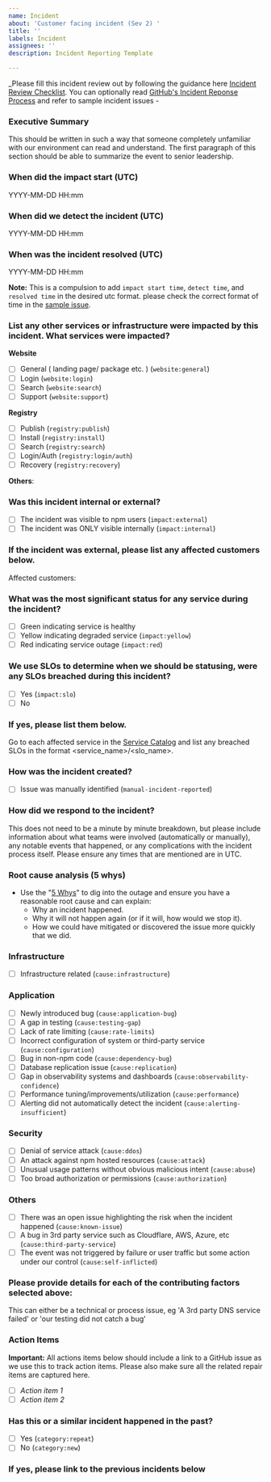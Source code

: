 ```yaml
---
name: Incident
about: 'Customer facing incident (Sev 2) '
title: ''
labels: Incident
assignees: ''
description: Incident Reporting Template

---
```



<!--
    :warning: This template was generated by rendering incident.yml in the UI. This is a workaround until templates can be used in the API.
    Please do not manually update this template. If needed, regenerate from the UI using the incident.yml template.
!-->
<!-- 
Consider which of the inc-* labels are relevant to apply. This will be helpful in the future when we try to spot patterns and areas for improving our system.

If you need to create a new inc-* label to best describe the incident, bring it up at the next live site review so we can keep the total number of different labels to a minimum.

The labels inc-service-* describe the high level services that were affected (maps roughly to our DataDog SLO Dashboard). The label inc-cause-* describe the cause of the incident (for instance inc-cause-many-requests of inc-cause-bug).
-->

_Please fill this incident review out by following the guidance here [Incident Review Checklist](https://github.com/github/availability/blob/master/guides/incident-review-checklist.md). You can optionally read [GitHub's Incident Reponse Process](https://thehub.github.com/epd/engineering/incident-response/incident-response-process/) and refer to sample incident issues - 


### Executive Summary

This should be written in such a way that someone completely unfamiliar with our environment can read and understand. The first paragraph of this section should be able to summarize the event to senior leadership.

### When did the impact start (UTC)

YYYY-MM-DD HH:mm

### When did we detect the incident (UTC)

YYYY-MM-DD HH:mm

### When was the incident resolved (UTC)

YYYY-MM-DD HH:mm

**Note:** This is a compulsion to add `impact start time`, `detect time`, and `resolved time` in the desired utc format. please check the correct format of time in the [sample issue](https://github.com/github/npm/issues/7082).

###  List any other services or infrastructure were impacted by this incident. What services were impacted?

**Website**
- [ ] General ( landing page/ package etc. ) (`website:general`)
- [ ] Login (`website:login`)
- [ ] Search (`website:search`)
- [ ] Support (`website:support`)

**Registry** 
- [ ] Publish (`registry:publish`)
- [ ] Install (`registry:install`)
- [ ] Search (`registry:search`)
- [ ] Login/Auth (`registry:login/auth`)
- [ ] Recovery (`registry:recovery`)

**Others**:

### Was this incident internal or external?

- [ ] The incident was visible to npm users (`impact:external`)
- [ ] The incident was ONLY visible internally (`impact:internal`)

### If the incident was external, please list any affected customers below.

Affected customers:

### What was the most significant status for any service during the incident?

- [ ] Green indicating service is healthy
- [ ] Yellow indicating degraded service (`impact:yellow`)
- [ ] Red indicating service outage (`impact:red`)

### We use SLOs to determine when we should be statusing, were any SLOs breached during this incident?

- [ ] Yes (`impact:slo`)
- [ ] No

### If yes, please list them below.

Go to each affected service in the [Service Catalog]([https://catalog.githubapp.com](https://catalog.githubapp.com/services/npm/slos)) and list any breached SLOs in the format <service_name>/<slo_name>.

### How was the incident created?  

<!-- Automated PagerDuty/ manually identified by customers -->
- [ ] Issue was manually identified (`manual-incident-reported`)

### How did we respond to the incident?

This does not need to be a minute by minute breakdown, but please include information about what teams were involved (automatically or manually), any notable events that happened, or any complications with the incident process itself. Please ensure any times that are mentioned are in UTC.

### Root cause analysis (5 whys) 
- Use the "[5 Whys](https://tulip.co/glossary/five-whys/)" to dig into the outage and ensure you have a reasonable root cause and can explain:
  - Why an incident happened.
  - Why it will not happen again (or if it will, how would we stop it).
  - How we could have mitigated or discovered the issue more quickly that we did.

### Infrastructure

- [ ] Infrastructure related (`cause:infrastructure`)

### Application

- [ ] Newly introduced bug (`cause:application-bug`)
- [ ] A gap in testing (`cause:testing-gap`)
- [ ] Lack of rate limiting (`cause:rate-limits`)
- [ ] Incorrect configuration of system or third-party service (`cause:configuration`)
- [ ] Bug in non-npm code (`cause:dependency-bug`)
- [ ] Database replication issue (`cause:replication`)
- [ ] Gap in observability systems and dashboards (`cause:observability-confidence`)
- [ ] Performance tuning/improvements/utilization (`cause:performance`)
- [ ] Alerting did not automatically detect the incident (`cause:alerting-insufficient`)

### Security

- [ ] Denial of service attack (`cause:ddos`)
- [ ] An attack against npm hosted resources (`cause:attack`)
- [ ] Unusual usage patterns without obvious malicious intent (`cause:abuse`)
- [ ] Too broad authorization or permissions (`cause:authorization`)

### Others

- [ ] There was an open issue highlighting the risk when the incident happened (`cause:known-issue`)
- [ ] A bug in 3rd party service such as Cloudflare, AWS, Azure, etc (`cause:third-party-service`)
- [ ] The event was not triggered by failure or user traffic but some action under our control (`cause:self-inflicted`)

### Please provide details for each of the contributing factors selected above:

This can either be a technical or process issue, eg 'A 3rd party DNS service failed' or 'our testing did not catch a bug'

### Action Items

**Important:** All actions items below should include a link to a GitHub issue as we use this to track action items. Please also make sure all the related repair items are captured here.

- [ ] _Action item 1_
- [ ] _Action item 2_

### Has this or a similar incident happened in the past?

- [ ] Yes (`category:repeat`)
- [ ] No (`category:new`)

### If yes, please link to the previous incidents below
